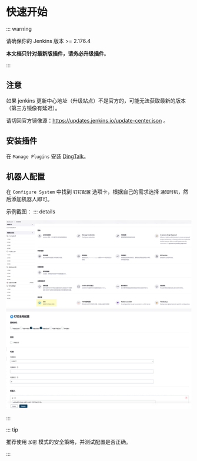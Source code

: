 # 快速开始

::: warning

请确保你的 Jenkins 版本 >= 2.176.4

**本文档只针对最新版插件，请务必升级插件**。

:::

## 注意

如果 jenkins 更新中心地址（升级站点）不是官方的，可能无法获取最新的版本（第三方镜像有延迟）。

请切回官方镜像源：https://updates.jenkins.io/update-center.json 。

## 安装插件

在 `Manage Plugins` 安装 [DingTalk](https://plugins.jenkins.io/dingtalk/)。

## 机器人配置

在 `Configure System` 中找到 `钉钉配置` 选项卡，根据自己的需求选择 `通知时机`，然后添加机器人即可。

示例截图：
::: details

![全局配置](../assets/global-config.jpg)
![钉钉配置](../assets/dingtalk-config.jpg)

:::

::: tip

推荐使用 `加密` 模式的安全策略，并测试配置是否正确。

:::
